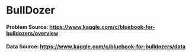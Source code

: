 # BullDozer
#### Problem Source: https://www.kaggle.com/c/bluebook-for-bulldozers/overview
#### Data Source: https://www.kaggle.com/c/bluebook-for-bulldozers/data
